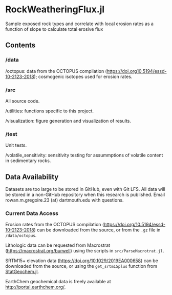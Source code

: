 # RockWeatheringFlux.jl
Sample exposed rock types and correlate with local erosion rates as a function of slope to calculate total erosive flux

## Contents
### /data

/octopus: data from the OCTOPUS compilation (https://doi.org10.5194/essd-10-2123-2018); cosmogenic isotopes used for erosion rates. 

### /src

All source code.

/utilities: functions specific to this project.

/visualization: figure generation and visualization of results.

### /test

Unit tests.

/volatile_sensitivity: sensitivity testing for assummptions of volatile content in sedimentary rocks.

## Data Availability
Datasets are too large to be stored in GitHub, even with Git LFS. All data will be stored in a non-GitHub repository when this research is published. Email rowan.m.gregoire.23 (at) dartmouth.edu with questions.

### Current Data Access

Erosion rates from the OCTOPUS compilation (https://doi.org/10.5194/essd-10-2123-2018) can be downloaded from the source, or from the `.gz` file in `/data/octopus`.

Lithologic data can be requested from Macrostrat (https://macrostrat.org/burwell) using the scripts in `src/ParseMacrotrat.jl`.

SRTM15+ elevation data (https://doi.org/10.1029/2019EA000658) can be downloaded from the source, or using the `get_srtm15plus` function from [StatGeochem.jl](https://github.com/brenhinkeller/StatGeochem.jl).

EarthChem geochemical data is freely available at http://portal.earthchem.org/.